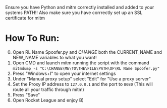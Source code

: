 Ensure you have Python and mitm correctly installed and added to your systems PATH!!
Also make sure you have corrrectly set up an SSL certificate for mitm

# How To Run:
0) Open RL Name Spoofer.py and *CHANGE* both the CURRENT_NAME and NEW_NAME variables to what you want!
1) Open CMD and launch mitm running the script with the command `mitmdump -s "C:\CHANGE\ME\TO\THE\FILE\PATH\OF\RL Name Spoofer.py"`
2) Press "Windows+I" to open your internet settings
3) Under "Manual proxy setup" select "Edit" for "Use a proxy server"
4) Set the Proxy IP address to `127.0.0.1` and the port to `8080` (This will route all your traffic through mitm)
5) Press "Save"
6) Open Rocket League and enjoy B)



